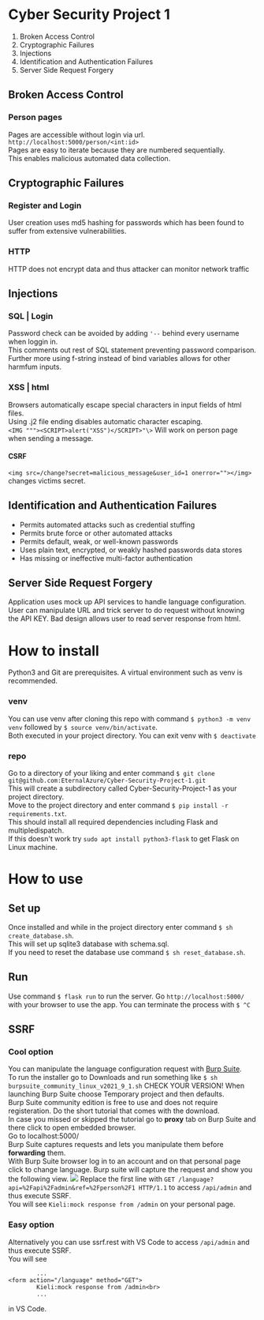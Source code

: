 # Cyber Security Project 1

1. Broken Access Control
2. Cryptographic Failures
3. Injections
4. Identification and Authentication Failures
5. Server Side Request Forgery

## Broken Access Control
### Person pages
Pages are accessible without login via url. ```http://localhost:5000/person/<int:id>``` <br>
Pages are easy to iterate because they are numbered sequentially. <br>
This enables malicious automated data collection. <br>

## Cryptographic Failures
### Register and Login
User creation uses md5 hashing for passwords which has been found to suffer from extensive vulnerabilities.
### HTTP
HTTP does not encrypt data and thus attacker can monitor network traffic

## Injections
### SQL | Login
Password check can be avoided by adding ```'--``` behind every username when loggin in. <br>
This comments out rest of SQL statement preventing password comparison.
Further more using f-string instead of bind variables allows for other harmfum inputs.
### XSS | html
Browsers automatically escape special characters in input fields of html files. <br>
Using .j2 file ending disables automatic character escaping. <br>
```<IMG """><SCRIPT>alert("XSS")</SCRIPT>"\>``` Will work on person page when sending a message.
#### CSRF
```<img src=/change?secret=malicious_message&user_id=1 onerror=""></img>``` changes victims secret.

## Identification and Authentication Failures 
- Permits automated attacks such as credential stuffing
- Permits brute force or other automated attacks
- Permits default, weak, or well-known passwords
- Uses plain text, encrypted, or weakly hashed passwords data stores
- Has missing or ineffective multi-factor authentication

## Server Side Request Forgery
Application uses mock up API services to handle language configuration. <br>
User can manipulate URL and trick server to do request without knowing the API KEY.
Bad design allows user to read server response from html.

# How to install
Python3 and Git are prerequisites. A virtual environment such as venv is recommended. <br>
### venv
You can use venv after cloning this repo with command ```$ python3 -m venv venv``` followed by ```$ source venv/bin/activate```. <br>
Both executed in your project directory. You can exit venv with ```$ deactivate```<br>
### repo
Go to a directory of your liking and enter command ```$ git clone git@github.com:EternalAzure/Cyber-Security-Project-1.git``` <br>
This will create a subdirectory called Cyber-Security-Project-1 as your project directory. <br>
Move to the project directory and enter command ```$ pip install -r requirements.txt```. <br>
This should install all required dependencies including Flask and multipledispatch. <br>
If this doesn't work try ```sudo apt install python3-flask``` to get Flask on Linux machine.

# How to use
## Set up
Once installed and while in the project directory enter command ```$ sh create_database.sh```. <br>
This will set up sqlite3 database with schema.sql. <br>
If you need to reset the database use command ```$ sh reset_database.sh```. <br>

## Run
Use command ```$ flask run``` to run the server. Go ```http://localhost:5000/``` with your browser to use the app.
You can terminate the process with ```$ ^C```

## SSRF
### Cool option
You can manipulate the language configuration request with [Burp Suite](https://portswigger.net/burp/releases/professional-community-2021-9-1?requestededition=community). <br>
To run the installer go to Downloads and run something like ```$ sh burpsuite_community_linux_v2021_9_1.sh``` CHECK YOUR VERSION! <bt>
When launching Burp Suite choose Temporary project and then defaults. <br>
Burp Suite community edition is free to use and does not require registeration. Do the short tutorial that comes with the download. <br>
In case you missed or skipped the tutorial go to <b>proxy</b> tab on Burp Suite and there click to open embedded browser. <br>
Go to localhost:5000/ <br>
Burp Suite captures requests and lets you manipulate them before <b>forwarding</b> them. <br>
With Burp Suite browser log in to an account and on that personal page click to change language. Burp suite will capture the request and show you the following view.
<img src="https://github.com/EternalAzure/Cyber-Security-Project-1/blob/main/pictures/burp%20suite.png"  />
Replace the first line with ```GET /language?api=%2Fapi%2Fadmin&ref=%2Fperson%2F1 HTTP/1.1``` to access ```/api/admin``` and thus execute SSRF. <br>
You will see ```Kieli:mock response from /admin``` on your personal page.

### Easy option
Alternatively you can use ssrf.rest with VS Code to access ```/api/admin``` and thus execute SSRF. <br>
You will see 
```
        ...
<form action="/language" method="GET">
        Kieli:mock response from /admin<br>
        ...
```
in VS Code.
